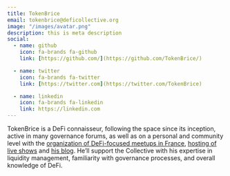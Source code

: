 ```yaml
---
title: TokenBrice
email: tokenbrice@deficollective.org
image: "/images/avatar.png"
description: this is meta description
social:
  - name: github
    icon: fa-brands fa-github
    link: [https://github.com/](https://github.com/TokenBrice/)

  - name: twitter
    icon: fa-brands fa-twitter
    link: [https://twitter.com](https://twitter.com/TokenBrice)

  - name: linkedin
    icon: fa-brands fa-linkedin
    link: https://linkedin.com
---
```


TokenBrice is a DeFi connaisseur, following the space since its inception, active in many governance forums, as well as on a personal and community level with the [organization of DeFi-focused meetups in France](https://twitter.com/defi_fr), [hosting of live shows](https://www.youtube.com/c/defifrance) and [his blog](https://tokenbrice.xyz/). He’ll support the Collective with his expertise in liquidity management, familiarity with governance processes, and overall knowledge of DeFi.
